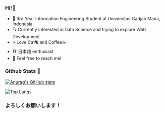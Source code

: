 ### Hi!👋

- 🏫 3rd Year Information Engineering Student at Universitas Gadjah Mada, Indonesia <br />
- 🔍 Currently interested in Data Science and trying to explore Web Development<br />
- ⚡ Love Cat🐈 and Coffee☕ <br/>
- ⛩️ 日本語 enthusiast <br/>
- 🌱 Feel free to reach me!

### Github Stats 🤔
[![Anurag's GitHub stats](https://github-readme-stats.vercel.app/api?username=RayhanAdii&show_icons=true&theme=tokyonight)](https://github.com/anuraghazra/github-readme-stats)

![Top Langs](https://github-readme-stats.vercel.app/api/top-langs/?username=RayhanAdii&layout=compact&theme=tokyonight)

### よろしくお願いします！


<!--
**Acediaa13/Acediaa13** is a ✨ _special_ ✨ repository because its `README.md` (this file) appears on your GitHub profile.

Here are some ideas to get you started:

- 🔭 I’m currently working on ...
- 🌱 I’m currently learning ...
- 👯 I’m looking to collaborate on ...
- 🤔 I’m looking for help with ...
- 💬 Ask me about ...
- 📫 How to reach me: ...
- 😄 Pronouns: ...
- ⚡ Fun fact: ...
-->

